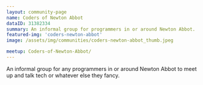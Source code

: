 ```yaml
---
layout: community-page
name: Coders of Newton Abbot
dataID: 31382334
summary: An informal group for programmers in or around Newton Abbot.
featured-img: 'coders-newton-abbot'
image: /assets/img/communities/coders-newton-abbot_thumb.jpeg

meetup: Coders-of-Newton-Abbot/
---
```


An informal group for any programmers in or around Newton Abbot to
meet up and talk tech or whatever else they fancy.
